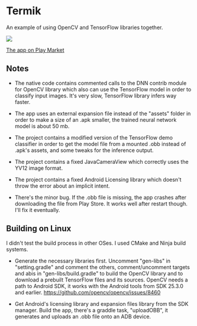 # Termik

An example of using OpenCV and TensorFlow libraries together.

[![](https://mishurov.000webhostapp.com/github/termik/Screenshot1.png )](https://play.google.com/store/apps/details?id=uk.co.mishurov.termik2)

[The app on Play Market](https://play.google.com/store/apps/details?id=uk.co.mishurov.termik2)

## Notes
* The native code contains commented calls to the DNN contrib module for OpenCV library which also can use the TensorFlow model in order to classify input images. It's very slow, TensorFlow library infers way faster.

* The app uses an external expansion file instead of the "assets" folder in order to make a size of an .apk smaller, the trained neural network model is about 50 mb.

* The project contains a modified version of the TensorFlow demo classifier in order to get the model file from a mounted .obb instead of .apk's assets, and some tweaks for the inference output.

* The project contains a fixed JavaCameraView which correctly uses the YV12 image format.

* The project contains a fixed Android Licensing library which doesn't throw the error about an implicit intent. 

* There's the minor bug. If the .obb file is missing, the app crashes after downloading the file from Play Store. It works well after restart though. I'll fix it eventually.

## Building on Linux
I didn't test the build process in other OSes. I used CMake and Ninja build systems.

* Generate the necessary libraries first. Uncomment "gen-libs" in "setting.gradle" and comment the others, comment/uncomment targets and abis in "gen-libs/build.gradle" to build the OpenCV library and to download a prebuilt TensorFlow files and its sources. OpenCV needs a path to Android SDK, it works with the Android tools from SDK 25.3.0 and earlier. https://github.com/opencv/opencv/issues/8460

* Get Android's licensing library and expansion files library from the SDK manager. Build the app, there's a graddle task, "uploadOBB", it generates and uploads an .obb file onto an ADB device.

